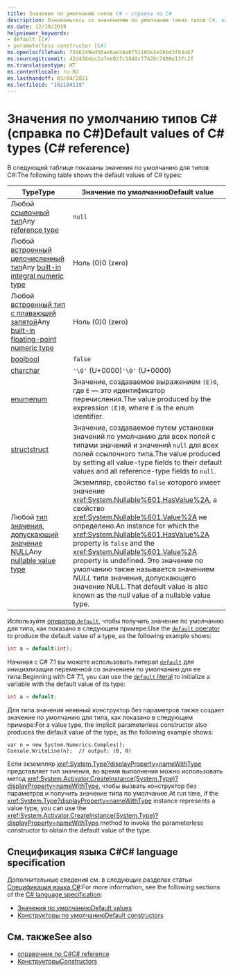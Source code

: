 ```yaml
---
title: Значения по умолчанию типов C# — справка по C#
description: Ознакомьтесь со значениями по умолчанию таких типов C#, как bool, char, int, float, double и др.
ms.date: 12/18/2019
helpviewer_keywords:
- default [C#]
- parameterless constructor [C#]
ms.openlocfilehash: 72d6249ed56ae6ae34a6f51102e1e7bbd3f64ab7
ms.sourcegitcommit: 42d436ebc2a7ee02fc1848c7742bc7d80e13fc2f
ms.translationtype: HT
ms.contentlocale: ru-RU
ms.lasthandoff: 03/04/2021
ms.locfileid: "102104119"
---
```

# <a name="default-values-of-c-types-c-reference"></a><span data-ttu-id="6c896-103">Значения по умолчанию типов C# (справка по C#)</span><span class="sxs-lookup"><span data-stu-id="6c896-103">Default values of C# types (C# reference)</span></span>

<span data-ttu-id="6c896-104">В следующей таблице показаны значения по умолчанию для типов C#:</span><span class="sxs-lookup"><span data-stu-id="6c896-104">The following table shows the default values of C# types:</span></span>

|<span data-ttu-id="6c896-105">Type</span><span class="sxs-lookup"><span data-stu-id="6c896-105">Type</span></span>|<span data-ttu-id="6c896-106">Значение по умолчанию</span><span class="sxs-lookup"><span data-stu-id="6c896-106">Default value</span></span>|
|---------|------------------|
|<span data-ttu-id="6c896-107">Любой [ссылочный тип](../keywords/reference-types.md)</span><span class="sxs-lookup"><span data-stu-id="6c896-107">Any [reference type](../keywords/reference-types.md)</span></span>|`null`|
|<span data-ttu-id="6c896-108">Любой [встроенный целочисленный тип](integral-numeric-types.md)</span><span class="sxs-lookup"><span data-stu-id="6c896-108">Any [built-in integral numeric type](integral-numeric-types.md)</span></span>|<span data-ttu-id="6c896-109">Ноль (0)</span><span class="sxs-lookup"><span data-stu-id="6c896-109">0 (zero)</span></span>|
|<span data-ttu-id="6c896-110">Любой [встроенный тип с плавающей запятой](floating-point-numeric-types.md)</span><span class="sxs-lookup"><span data-stu-id="6c896-110">Any [built-in floating-point numeric type](floating-point-numeric-types.md)</span></span>|<span data-ttu-id="6c896-111">Ноль (0)</span><span class="sxs-lookup"><span data-stu-id="6c896-111">0 (zero)</span></span>|
|[<span data-ttu-id="6c896-112">bool</span><span class="sxs-lookup"><span data-stu-id="6c896-112">bool</span></span>](bool.md)|`false`|
|[<span data-ttu-id="6c896-113">char</span><span class="sxs-lookup"><span data-stu-id="6c896-113">char</span></span>](char.md)|<span data-ttu-id="6c896-114">`'\0'` (U+0000)</span><span class="sxs-lookup"><span data-stu-id="6c896-114">`'\0'` (U+0000)</span></span>|
|[<span data-ttu-id="6c896-115">enum</span><span class="sxs-lookup"><span data-stu-id="6c896-115">enum</span></span>](enum.md)|<span data-ttu-id="6c896-116">Значение, создаваемое выражением `(E)0`, где `E` — это идентификатор перечисления.</span><span class="sxs-lookup"><span data-stu-id="6c896-116">The value produced by the expression `(E)0`, where `E` is the enum identifier.</span></span>|
|[<span data-ttu-id="6c896-117">struct</span><span class="sxs-lookup"><span data-stu-id="6c896-117">struct</span></span>](struct.md)|<span data-ttu-id="6c896-118">Значение, создаваемое путем установки значений по умолчанию для всех полей с типами значений и значений `null` для всех полей ссылочного типа.</span><span class="sxs-lookup"><span data-stu-id="6c896-118">The value produced by setting all value-type fields to their default values and all reference-type fields to `null`.</span></span>|
|<span data-ttu-id="6c896-119">Любой [тип значения, допускающий значение NULL](nullable-value-types.md)</span><span class="sxs-lookup"><span data-stu-id="6c896-119">Any [nullable value type](nullable-value-types.md)</span></span>|<span data-ttu-id="6c896-120">Экземпляр, свойство `false` которого имеет значение <xref:System.Nullable%601.HasValue%2A>, а свойство <xref:System.Nullable%601.Value%2A> не определено.</span><span class="sxs-lookup"><span data-stu-id="6c896-120">An instance for which the <xref:System.Nullable%601.HasValue%2A> property is `false` and the <xref:System.Nullable%601.Value%2A> property is undefined.</span></span> <span data-ttu-id="6c896-121">Это значение по умолчанию также называется значением *NULL* типа значения, допускающего значение NULL.</span><span class="sxs-lookup"><span data-stu-id="6c896-121">That default value is also known as the *null* value of a nullable value type.</span></span>|

<span data-ttu-id="6c896-122">Используйте [оператор `default`](../operators/default.md#default-operator), чтобы получить значение по умолчанию для типа, как показано в следующем примере:</span><span class="sxs-lookup"><span data-stu-id="6c896-122">Use the [`default` operator](../operators/default.md#default-operator) to produce the default value of a type, as the following example shows:</span></span>

```csharp
int a = default(int);
```

<span data-ttu-id="6c896-123">Начиная с C# 7.1 вы можете использовать литерал [`default`](../operators/default.md#default-literal) для инициализации переменной со значением по умолчанию для ее типа:</span><span class="sxs-lookup"><span data-stu-id="6c896-123">Beginning with C# 7.1, you can use the [`default` literal](../operators/default.md#default-literal) to initialize a variable with the default value of its type:</span></span>

```csharp
int a = default;
```

<span data-ttu-id="6c896-124">Для типа значения неявный конструктор без параметров также создает значение по умолчанию для типа, как показано в следующем примере:</span><span class="sxs-lookup"><span data-stu-id="6c896-124">For a value type, the implicit parameterless constructor also produces the default value of the type, as the following example shows:</span></span>

```csharp-interactive
var n = new System.Numerics.Complex();
Console.WriteLine(n);  // output: (0, 0)
```

<span data-ttu-id="6c896-125">Если экземпляр <xref:System.Type?displayProperty=nameWithType> представляет тип значения, во время выполнения можно использовать метод <xref:System.Activator.CreateInstance(System.Type)?displayProperty=nameWithType>, чтобы вызвать конструктор без параметров и получить значение типа по умолчанию.</span><span class="sxs-lookup"><span data-stu-id="6c896-125">At run time, if the <xref:System.Type?displayProperty=nameWithType> instance represents a value type, you can use the <xref:System.Activator.CreateInstance(System.Type)?displayProperty=nameWithType> method to invoke the parameterless constructor to obtain the default value of the type.</span></span>

## <a name="c-language-specification"></a><span data-ttu-id="6c896-126">Спецификация языка C#</span><span class="sxs-lookup"><span data-stu-id="6c896-126">C# language specification</span></span>

<span data-ttu-id="6c896-127">Дополнительные сведения см. в следующих разделах статьи [Спецификация языка C#](~/_csharplang/spec/introduction.md):</span><span class="sxs-lookup"><span data-stu-id="6c896-127">For more information, see the following sections of the [C# language specification](~/_csharplang/spec/introduction.md):</span></span>

- [<span data-ttu-id="6c896-128">Значения по умолчанию</span><span class="sxs-lookup"><span data-stu-id="6c896-128">Default values</span></span>](~/_csharplang/spec/variables.md#default-values)
- [<span data-ttu-id="6c896-129">Конструкторы по умолчанию</span><span class="sxs-lookup"><span data-stu-id="6c896-129">Default constructors</span></span>](~/_csharplang/spec/types.md#default-constructors)

## <a name="see-also"></a><span data-ttu-id="6c896-130">См. также</span><span class="sxs-lookup"><span data-stu-id="6c896-130">See also</span></span>

- [<span data-ttu-id="6c896-131">справочник по C#</span><span class="sxs-lookup"><span data-stu-id="6c896-131">C# reference</span></span>](../index.md)
- [<span data-ttu-id="6c896-132">Конструкторы</span><span class="sxs-lookup"><span data-stu-id="6c896-132">Constructors</span></span>](../../programming-guide/classes-and-structs/constructors.md)
